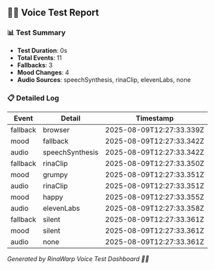 ## 🧜‍♀️ Voice Test Report

### 📊 Test Summary
- **Test Duration**: 0s
- **Total Events**: 11
- **Fallbacks**: 3
- **Mood Changes**: 4
- **Audio Sources**: speechSynthesis, rinaClip, elevenLabs, none

### 📋 Detailed Log
| Event | Detail | Timestamp |
|-------|--------|-----------|
| fallback | browser | 2025-08-09T12:27:33.339Z |
| mood | fallback | 2025-08-09T12:27:33.342Z |
| audio | speechSynthesis | 2025-08-09T12:27:33.342Z |
| fallback | rinaClip | 2025-08-09T12:27:33.350Z |
| mood | grumpy | 2025-08-09T12:27:33.351Z |
| audio | rinaClip | 2025-08-09T12:27:33.351Z |
| mood | happy | 2025-08-09T12:27:33.355Z |
| audio | elevenLabs | 2025-08-09T12:27:33.358Z |
| fallback | silent | 2025-08-09T12:27:33.361Z |
| mood | silent | 2025-08-09T12:27:33.361Z |
| audio | none | 2025-08-09T12:27:33.361Z |

_Generated by RinaWarp Voice Test Dashboard 🧜‍♀️_